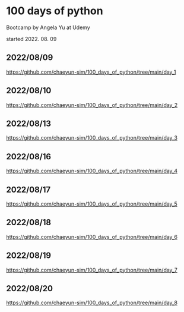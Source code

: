# 100 days of python
Bootcamp by Angela Yu at Udemy

started 2022. 08. 09



## 2022/08/09
https://github.com/chaeyun-sim/100_days_of_python/tree/main/day_1

## 2022/08/10
https://github.com/chaeyun-sim/100_days_of_python/tree/main/day_2

## 2022/08/13
https://github.com/chaeyun-sim/100_days_of_python/tree/main/day_3

## 2022/08/16
https://github.com/chaeyun-sim/100_days_of_python/tree/main/day_4

## 2022/08/17
https://github.com/chaeyun-sim/100_days_of_python/tree/main/day_5

## 2022/08/18
https://github.com/chaeyun-sim/100_days_of_python/tree/main/day_6

## 2022/08/19
https://github.com/chaeyun-sim/100_days_of_python/tree/main/day_7

## 2022/08/20
https://github.com/chaeyun-sim/100_days_of_python/tree/main/day_8

